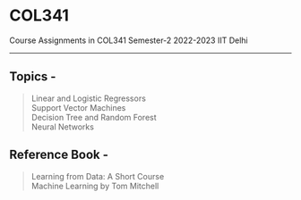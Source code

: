 # COL341
Course Assignments in COL341 Semester-2 2022-2023 IIT Delhi

---
## Topics -
> Linear and Logistic Regressors \
> Support Vector Machines \
> Decision Tree and Random Forest \
> Neural Networks
## Reference Book - 
> Learning from Data: A Short Course \
> Machine Learning by Tom Mitchell
